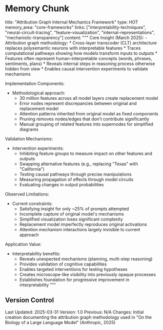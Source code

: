 # Memory Chunk

<chunk>
title: "Attribution Graph Internal Mechanics Framework"
type: HOT
memory_area: "core-frameworks"
links: ["interpretability-techniques", "neural-circuit-tracing", "feature-visualization", "internal-representations", "mechanistic-transparency"]
content: """
Core Insight (March 2025):
- Attribution graph methodology:
  * Cross-layer transcoder (CLT) architecture replaces polysemantic neurons with interpretable features
  * Traces computational pathways showing how models transform inputs to outputs
  * Features often represent human-interpretable concepts (words, phrases, sentiments, plans)
  * Reveals internal steps in reasoning process otherwise hidden from view
  * Enables causal intervention experiments to validate mechanisms

Implementation Components:
- Methodological approach:
  * 30 million features across all model layers create replacement model
  * Error nodes represent discrepancies between original and replacement model
  * Attention patterns inherited from original model as fixed components
  * Pruning removes nodes/edges that don't contribute significantly
  * Manual grouping of related features into supernodes for simplified diagrams

Validation Mechanisms:
- Intervention experiments:
  * Inhibiting feature groups to measure impact on other features and outputs
  * Swapping alternative features (e.g., replacing "Texas" with "California")
  * Testing causal pathways through precise manipulations
  * Measuring propagation of effects through model circuits
  * Evaluating changes in output probabilities

Observed Limitations:
- Current constraints:
  * Satisfying insight for only ~25% of prompts attempted
  * Incomplete capture of original model's mechanisms
  * Simplified visualization loses significant complexity
  * Replacement model imperfectly reproduces original activations
  * Attention mechanism interactions largely invisible to current approach

Application Value:
- Interpretability benefits:
  * Reveals unexpected mechanisms (planning, multi-step reasoning)
  * Provides validation of cognitive capabilities
  * Enables targeted interventions for testing hypotheses
  * Creates microscope-like visibility into previously opaque processes
  * Establishes foundation for progressive improvement in interpretability
"""
</chunk>

## Version Control
Last Updated: 2025-03-31
Version: 1.0
Previous: N/A
Changes: Initial creation documenting the attribution graph methodology used in "On the Biology of a Large Language Model" (Anthropic, 2025)
